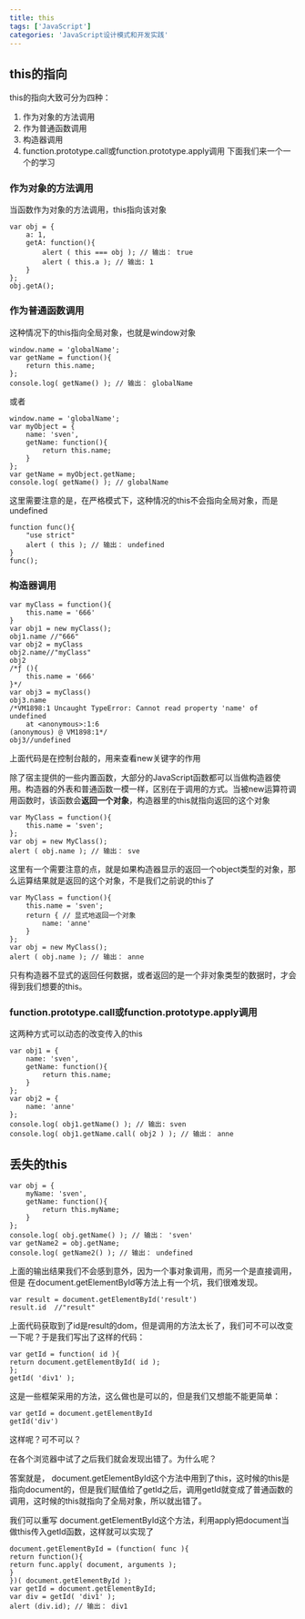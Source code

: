 ```yaml
---
title: this
tags: ['JavaScript']
categories: 'JavaScript设计模式和开发实践'
---
```

## this的指向
this的指向大致可分为四种：
1. 作为对象的方法调用
2. 作为普通函数调用
3. 构造器调用
4. function.prototype.call或function.prototype.apply调用
下面我们来一个一个的学习

### 作为对象的方法调用
当函数作为对象的方法调用，this指向该对象
```
var obj = {
    a: 1,
    getA: function(){
        alert ( this === obj ); // 输出： true
        alert ( this.a ); // 输出: 1
    }
};
obj.getA();
```

### 作为普通函数调用
这种情况下的this指向全局对象，也就是window对象

```
window.name = 'globalName';
var getName = function(){
    return this.name;
};
console.log( getName() ); // 输出： globalName
```
或者
```
window.name = 'globalName';
var myObject = {
    name: 'sven',
    getName: function(){
        return this.name;
    }
};
var getName = myObject.getName;
console.log( getName() ); // globalName
```

这里需要注意的是，在严格模式下，这种情况的this不会指向全局对象，而是undefined
```
function func(){
    "use strict"
    alert ( this ); // 输出： undefined
}
func();
```

### 构造器调用
```
var myClass = function(){
    this.name = '666'
}
var obj1 = new myClass();
obj1.name //"666"
var obj2 = myClass
obj2.name//"myClass"
obj2
/*ƒ (){
    this.name = '666'
}*/
var obj3 = myClass()
obj3.name
/*VM1898:1 Uncaught TypeError: Cannot read property 'name' of undefined
    at <anonymous>:1:6
(anonymous) @ VM1898:1*/
obj3//undefined
```
上面代码是在控制台敲的，用来查看new关键字的作用

除了宿主提供的一些内置函数，大部分的JavaScript函数都可以当做构造器使用。构造器的外表和普通函数一模一样，区别在于调用的方式。当被new运算符调用函数时，该函数会**返回一个对象**，构造器里的this就指向返回的这个对象
```
var MyClass = function(){
    this.name = 'sven';
};
var obj = new MyClass();
alert ( obj.name ); // 输出： sve
```
这里有一个需要注意的点，就是如果构造器显示的返回一个object类型的对象，那么运算结果就是返回的这个对象，不是我们之前说的this了
```
var MyClass = function(){
    this.name = 'sven';
    return { // 显式地返回一个对象
        name: 'anne'
    }
};
var obj = new MyClass();
alert ( obj.name ); // 输出： anne
```
只有构造器不显式的返回任何数据，或者返回的是一个非对象类型的数据时，才会得到我们想要的this。

### function.prototype.call或function.prototype.apply调用
这两种方式可以动态的改变传入的this
```
var obj1 = {
    name: 'sven',
    getName: function(){
        return this.name;
    }
};
var obj2 = {
    name: 'anne'
};
console.log( obj1.getName() ); // 输出: sven
console.log( obj1.getName.call( obj2 ) ); // 输出： anne
```

## 丢失的this

```
var obj = {
    myName: 'sven',
    getName: function(){
        return this.myName;
    }
};
console.log( obj.getName() ); // 输出： 'sven'
var getName2 = obj.getName;
console.log( getName2() ); // 输出： undefined
```
上面的输出结果我们不会感到意外，因为一个事对象调用，而另一个是直接调用，但是
在document.getElementById等方法上有一个坑，我们很难发现。


```
var result = document.getElementById('result')
result.id  //"result"
```
上面代码获取到了id是result的dom，但是调用的方法太长了，我们可不可以改变一下呢？于是我们写出了这样的代码：

```
var getId = function( id ){
return document.getElementById( id );
};
getId( 'div1' );
```
这是一些框架采用的方法，这么做也是可以的，但是我们又想能不能更简单：
```
var getId = document.getElementById
getId('div')
```
这样呢？可不可以？

在各个浏览器中试了之后我们就会发现出错了。为什么呢？

答案就是， document.getElementById这个方法中用到了this，这时候的this是指向document的，但是我们赋值给了getId之后，调用getId就变成了普通函数的调用，这时候的this就指向了全局对象，所以就出错了。

我们可以重写 document.getElementById这个方法，利用apply把document当做this传入getId函数，这样就可以实现了

```
document.getElementById = (function( func ){
return function(){
return func.apply( document, arguments );
}
})( document.getElementById );
var getId = document.getElementById;
var div = getId( 'div1' );
alert (div.id); // 输出： div1
```





